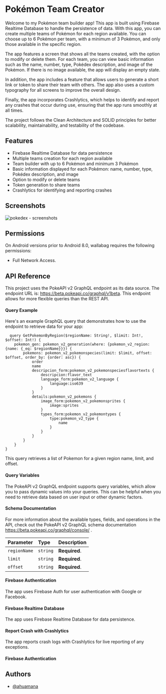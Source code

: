 
# Pokémon Team Creator

Welcome to my Pokémon team builder app! This app is built using Firebase Realtime Database to handle the persistence of data. With this app, you can create multiple teams of Pokémon for each region available. You can choose up to 6 Pokémon per team, with a minimum of 3 Pokémon, and only those available in the specific region.

The app features a screen that shows all the teams created, with the option to modify or delete them. For each team, you can view basic information such as the name, number, type, Pokédex description, and image of the Pokémon. If there is no image available, the app will display an empty state.

In addition, the app includes a feature that allows users to generate a short link or token to share their team with others. The app also uses a custom typography for all screens to improve the overall design.

Finally, the app incorporates Crashlytics, which helps to identify and report any crashes that occur during use, ensuring that the app runs smoothly at all times.

The project follows the Clean Architecture and SOLID principles for better scalability, maintainability, and testability of the codebase.

## Features

- Firebase Realtime Database for data persistence
- Multiple teams creation for each region available
- Team builder with up to 6 Pokémon and minimum 3 Pokémon
- Basic information displayed for each Pokémon: name, number, type, Pokédex description, and image
- Option to modify or delete teams
- Token generation to share teams
- Crashlytics for identifying and reporting crashes

## Screenshots

![pokedex - screenshots](https://user-images.githubusercontent.com/60039961/221394064-eee4b436-65e8-4fab-8191-b77d05e07ad7.png)

## Permissions

On Android versions prior to Android 8.0, wallabag requires the following permissions:
- Full Network Access.

## API Reference
This project uses the PokeAPI v2 GraphQL endpoint as its data source. The endpoint URL is: https://beta.pokeapi.co/graphql/v1beta. This endpoint allows for more flexible queries than the REST API.
#### Query Example

Here's an example GraphQL query that demonstrates how to use the endpoint to retrieve data for your app:

```
  query GetPokemonByRegion($regionName: String!, $limit: Int!, $offset: Int!) {
    pokemon_gen: pokemon_v2_generation(where: {pokemon_v2_region: {name: {_eq: $regionName}}}) {
        pokemons: pokemon_v2_pokemonspecies(limit: $limit, offset: $offset, order_by: {order: asc}) {
            order
            name
            descripcion_form:pokemon_v2_pokemonspeciesflavortexts {
                descripcion:flavor_text
                language_form:pokemon_v2_language {
                    language:iso639
                }
            }
            details:pokemon_v2_pokemons {
                image_form:pokemon_v2_pokemonsprites {
                    image:sprites
                }
                types_form:pokemon_v2_pokemontypes {
                    type:pokemon_v2_type {
                        name
                    }
                }
            }
        }
    }
}
```
This query retrieves a list of Pokemon for a given region name, limit, and offset.
#### Query Variables

The PokeAPI v2 GraphQL endpoint supports query variables, which allow you to pass dynamic values into your queries. This can be helpful when you need to retrieve data based on user input or other dynamic factors.

#### Schema Documentation
For more information about the available types, fields, and operations in the API, check out the PokeAPI v2 GraphQL schema documentation https://beta.pokeapi.co/graphql/console/ .

| Parameter | Type     | Description                |
| :-------- | :------- | :------------------------- |
| `regionName` | `string` | **Required**.  |
| `limit` | `string` | **Required**.  |
| `offset` | `string` | **Required**.  |

#### Firebase Authentication
The app uses Firebase Auth for user authentication with Google or Facebook.

#### Firebase Realtime Database
The app uses Firebase Realtime Database for data persistence.

#### Report Crash with Crashlytics
The app reports crash logs with Crashlytics for live reporting of any exceptions.

#### Firebase Authentication



## Authors

- [@ahuamana](https://www.github.com/ahuamana)

